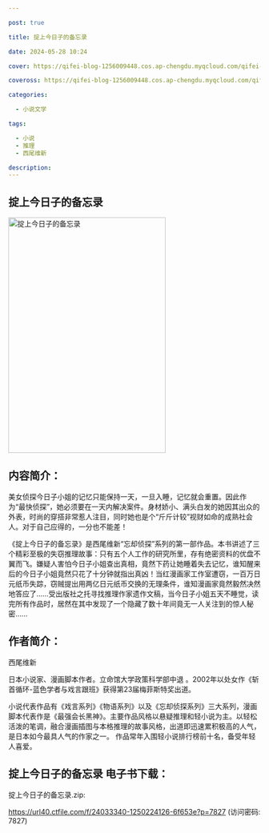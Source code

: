 ```yaml
---

post: true

title: 掟上今日子的备忘录

date: 2024-05-28 10:24

cover: https://qifei-blog-1256009448.cos.ap-chengdu.myqcloud.com/qifei-blog/65ee4fc59f345e8d0322d45e.jpg

coveross: https://qifei-blog-1256009448.cos.ap-chengdu.myqcloud.com/qifei-blog/65ee4fc59f345e8d0322d45e.jpg

categories:

  - 小说文学

tags:

  - 小说
  - 推理
  - 西尾维新

description:
---
```


## 掟上今日子的备忘录
<img alt="掟上今日子的备忘录 " class="aligncenter loading" data-was-processed="true" decoding="async" fetchpriority="high" height="471" src="https://qifei-blog-1256009448.cos.ap-chengdu.myqcloud.com/qifei-blog/65ee4fc59f345e8d0322d45e.jpg " style="cursor: zoom-in;" width="314"/>

## 内容简介：

美女侦探今日子小姐的记忆只能保持一天，一旦入睡，记忆就会重置。因此作为“最快侦探”，她必须要在一天内解决案件。身材娇小、满头白发的她因其出众的外表，时尚的穿搭非常惹人注目，同时她也是个“斤斤计较”视财如命的成熟社会人。对于自己应得的，一分也不能差！

《掟上今日子的备忘录》是西尾维新“忘却侦探”系列的第一部作品。本书讲述了三个精彩至极的失窃推理故事：只有五个人工作的研究所里，存有绝密资料的优盘不翼而飞。嫌疑人害怕今日子小姐查出真相，竟然下药让她睡着失去记忆，谁知醒来后的今日子小姐竟然只花了十分钟就指出真凶！当红漫画家工作室遭窃，一百万日元纸币失踪，窃贼提出用两亿日元纸币交换的无理条件，谁知漫画家竟然毅然决然地答应了……受出版社之托寻找推理作家遗作文稿，当今日子小姐五天不睡觉，读完所有作品时，居然在其中发现了一个隐藏了数十年间竟无一人关注到的惊人秘密……

## 作者简介：

西尾维新

日本小说家、漫画脚本作者。立命馆大学政策科学部中退 。2002年以处女作《斩首循环-蓝色学者与戏言跟班》获得第23届梅菲斯特奖出道。

小说代表作品有《戏言系列》《物语系列》以及《忘却侦探系列》三大系列，漫画脚本代表作是《最强会长黑神》。主要作品风格以悬疑推理和轻小说为主。以轻松活泼的笔调，融合漫画插图与本格推理的故事风格，出道即迅速累积极高的人气，是日本如今最具人气的作家之一。 作品常年入围轻小说排行榜前十名，备受年轻人喜爱。

## 掟上今日子的备忘录 电子书下载：



掟上今日子的备忘录.zip: 

https://url40.ctfile.com/f/24033340-1250224126-6f653e?p=7827 (访问密码: 7827)

